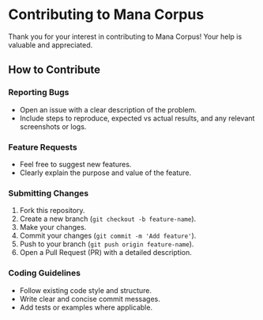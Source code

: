# Contributing to Mana Corpus

Thank you for your interest in contributing to Mana Corpus! Your help is valuable and appreciated.

## How to Contribute

### Reporting Bugs

- Open an issue with a clear description of the problem.
- Include steps to reproduce, expected vs actual results, and any relevant screenshots or logs.

### Feature Requests

- Feel free to suggest new features.
- Clearly explain the purpose and value of the feature.

### Submitting Changes

1. Fork this repository.
2. Create a new branch (`git checkout -b feature-name`).
3. Make your changes.
4. Commit your changes (`git commit -m 'Add feature'`).
5. Push to your branch (`git push origin feature-name`).
6. Open a Pull Request (PR) with a detailed description.

### Coding Guidelines

- Follow existing code style and structure.
- Write clear and concise commit messages.
- Add tests or examples where applicable.


